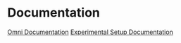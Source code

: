 Documentation
====

[Omni Documentation](Omni.md)
[Experimental Setup Documentation](ExperimentalSetup.md)
